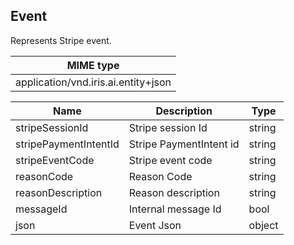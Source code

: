 ## Event

Represents Stripe event.

| MIME type                                 |
|-------------------------------------------|
| application/vnd.iris.ai.entity+json       |

| Name                     | Description                                    | Type                         |
|--------------------------|------------------------------------------------|------------------------------|
| stripeSessionId          | Stripe session Id                              | string                       |
| stripePaymentIntentId    | Stripe PaymentIntent id                        | string                       |
| stripeEventCode          | Stripe event code                              | string                       |
| reasonCode               | Reason Code                                    | string                       |
| reasonDescription        | Reason description                             | string                       |
| messageId                | Internal message Id                            | bool                         |
| json                     | Event Json                                     | object                       |
